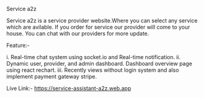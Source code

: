 <!-- # LiveSite: https://service-assistant-a2z.web.app -->
Service a2z

Service a2z is a service provider website.Where you can select any service which are avilable. If you order for service our provider will come to your house. You can chat with our providers for more update. 

Feature:-

i. Real-time chat system using socket.io and Real-time notification.
ii. Dynamic user, provider, and admin dashboard. Dashboard overview page using react rechart.
iii. Recently views without login system and also implement payment gateway stripe.

Live Link:- https://service-assistant-a2z.web.app
